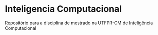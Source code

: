# Inteligencia Computacional
Repositório para a disciplina de mestrado na UTFPR-CM de Inteligência Computacional

